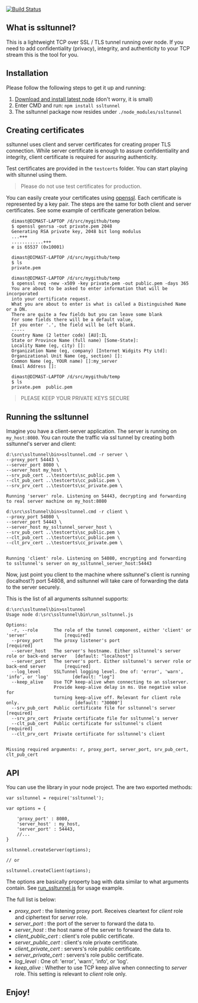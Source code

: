 [![Build Status](https://secure.travis-ci.org/anodejs/node-ssltunnel.png?branch=master)](http://travis-ci.org/#!/anodejs/node-ssltunnel)

## What is ssltunnel?

This is a lightweight TCP over SSL / TLS tunnel running over node. If you need to add confidentiality (privacy), integrity, and authenticity to your TCP stream this is the tool for you.

## Installation

Please follow the following steps to get it up and running:

1. [Download and install latest node](http://nodejs.org/#download) (don't worry, it is small)
2. Enter CMD and run: ```npm install ssltunnel```
3. The ssltunnel package now resides under ```./node_modules/ssltunnel```

## Creating certificates 

ssltunnel uses client and server certificates for creating proper TLS connection. While server certificate is enough to assure confidentiality and integrity, client certificate is required for assuring authenticity.

Test certificates are provided in the ```testcerts``` folder. You can start playing with sltunnel using them. 

> Please do not use test certificates for production.

You can easily create your certificates using [openssl](http://www.openssl.org/). Each certificate is represented by a key pair. 
The steps are the same for both client and server certificates. See some example of certificate generation below.

```
  dimast@DIMAST-LAPTOP /d/src/mygithub/temp
  $ openssl genrsa -out private.pem 2048
  Generating RSA private key, 2048 bit long modulus
  ...+++
  ............+++
  e is 65537 (0x10001)

  dimast@DIMAST-LAPTOP /d/src/mygithub/temp
  $ ls
  private.pem

  dimast@DIMAST-LAPTOP /d/src/mygithub/temp
  $ openssl req -new -x509 -key private.pem -out public.pem -days 365
  You are about to be asked to enter information that will be incorporated
  into your certificate request.
  What you are about to enter is what is called a Distinguished Name or a DN.
  There are quite a few fields but you can leave some blank
  For some fields there will be a default value,
  If you enter '.', the field will be left blank.
  -----
  Country Name (2 letter code) [AU]:IL
  State or Province Name (full name) [Some-State]:
  Locality Name (eg, city) []:
  Organization Name (eg, company) [Internet Widgits Pty Ltd]:
  Organizational Unit Name (eg, section) []:
  Common Name (eg, YOUR name) []:my_server
  Email Address []:

  dimast@DIMAST-LAPTOP /d/src/mygithub/temp
  $ ls
  private.pem  public.pem
```

> PLEASE KEEP YOUR PRIVATE KEYS SECURE

## Running the ssltunnel

Imagine you have a client-server application. The server is running on ```my_host:8080```. You can route the traffic via ssl tunnel by 
creating both ssltunnel's server and client:

```
d:\src\ssltunnel\bin>ssltunnel.cmd -r server \
--proxy_port 54443 \
--server_port 8080 \
--server_host my_host \
--srv_pub_cert ..\testcerts\sc_public.pem \
--clt_pub_cert ..\testcerts\cc_public.pem \
--srv_prv_cert ..\testcerts\sc_private.pem \

Running 'server' role. Listening on 54443, decrypting and forwarding to real server machine on my_host:8080
```

```
d:\src\ssltunnel\bin>ssltunnel.cmd -r client \
--proxy_port 54080 \
--server_port 54443 \
--server_host my_ssltunnel_server_host \
--srv_pub_cert ..\testcerts\sc_public.pem \
--clt_pub_cert ..\testcerts\cc_public.pem \
--clt_prv_cert ..\testcerts\cc_private.pem \


Running 'client' role. Listening on 54080, encrypting and forwarding to ssltunnel's server on my_ssltunnel_server_host:54443
```

Now, just point you client to the machine where ssltunnel's client is running (localhost?) port 54808, and ssltunnel will 
take care of forwarding the data to the server securely.

This is the list of all arguments ssltunnel supports:

```
d:\src\ssltunnel\bin>ssltunnel
Usage node d:\src\ssltunnel\bin\run_ssltunnel.js

Options:
  -r, --role      The role of the tunnel component, either 'client' or 'server'              [required]
  --proxy_port    The proxy listener's port                                                  [required]
  --server_host   The server's hostname. Either ssltunnel's server role or back-end server   [default: "localhost"]
  --server_port   The server's port. Either ssltunnel's server role or back-end server       [required]
  --log_level     SSLTunnel logging level. One of: 'error', 'warn', 'info', or 'log'         [default: "log"]
  --keep_alive    Use TCP keep-alive when connecting to an sslserver. 
                  Provide keep-alive delay in ms. Use negative value for
                  turning keep-alive off. Relevant for client role only.                     [default: "30000"]
  --srv_pub_cert  Public certificate file for ssltunnel's server                             [required]
  --srv_prv_cert  Private certificate file for ssltunnel's server
  --clt_pub_cert  Public certificate for ssltunnel's client                                  [required]
  --clt_prv_cert  Private certificate for ssltunnel's client


Missing required arguments: r, proxy_port, server_port, srv_pub_cert, clt_pub_cert

```

## API

You can use the library in your node project. The are two exported methods:

```
var ssltunnel = require('ssltunnel');

var options = {
  
    'proxy_port' : 8080,
    'server_host' : my_host,
    'server_port' : 54443,
    //...
}

ssltunnel.createServer(options);

// or

ssltunnel.createClient(options);
```

The options are basically property bag with data similar to what arguments contain. 
See [run_ssltunnel.js](https://github.com/anodejs/node-ssltunnel/blob/master/bin/run_ssltunnel.js) for usage example.

The full list is below:

* _proxy_port_          : the listening proxy port. Receives cleartext for *client* role and ciphertext for *server* role.
* _server_port_         : the port of the server to forward the data to. 
* _server_host_         : the host name of the server to forward the data to.
* _client_public_cert_  : client's role public certificate. 
* _server_public_cert_  : client's role private certificate. 
* _client_private_cert_ : servers's role public certificate. 
* _server_private_cert_ : servers's role public certificate. 
* _log_level_           : One of: 'error', 'warn', 'info', or 'log'.
* _keep_alive_          : Whether to use TCP keep alive when connecting to *server* role. This setting is relevant to *client* role only.

## Enjoy!
